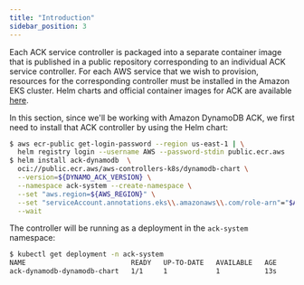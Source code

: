 ```yaml
---
title: "Introduction"
sidebar_position: 3
---
```


Each ACK service controller is packaged into a separate container image that is published in a public repository corresponding to an individual ACK service controller. For each AWS service that we wish to provision, resources for the corresponding controller must be installed in the Amazon EKS cluster. Helm charts and official container images for ACK are available [here](https://gallery.ecr.aws/aws-controllers-k8s).

In this section, since we'll be working with Amazon DynamoDB ACK, we first need to install that ACK controller by using the Helm chart:

```bash wait=60
$ aws ecr-public get-login-password --region us-east-1 | \
  helm registry login --username AWS --password-stdin public.ecr.aws
$ helm install ack-dynamodb  \
  oci://public.ecr.aws/aws-controllers-k8s/dynamodb-chart \
  --version=${DYNAMO_ACK_VERSION} \
  --namespace ack-system --create-namespace \
  --set "aws.region=${AWS_REGION}" \
  --set "serviceAccount.annotations.eks\\.amazonaws\\.com/role-arn"="$ACK_IAM_ROLE" \
  --wait
```

The controller will be running as a deployment in the `ack-system` namespace:

```bash
$ kubectl get deployment -n ack-system
NAME                          READY   UP-TO-DATE   AVAILABLE   AGE
ack-dynamodb-dynamodb-chart   1/1     1            1           13s
```
